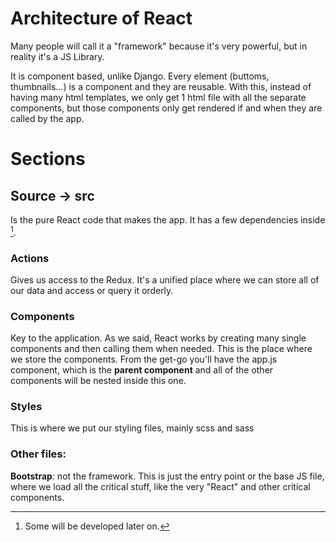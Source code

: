 # Architecture of React

Many people will call it a "framework" because it's very powerful, but in reality it's a JS Library.

It is component based, unlike Django. Every element (buttoms, thumbnails...) is a component and they are reusable. With this, instead of having many html templates, we only get 1  html file with all the separate components, but those components only get rendered if and when they are called by the app.

# Sections

## Source -> src

Is the pure React code that makes the app. It has a few dependencies inside [^1].

### Actions
Gives us access to the Redux. It's a unified place where we can store all of our data and access or query it orderly.

### Components
Key to the application. As we said, React works by creating many single components and then calling them when needed. This is the place where we store the components.
From the get-go you'll have the app.js component, which is the **parent component** and all of the other components will be nested inside this one.

### Styles
This is where we put our styling files, mainly scss and sass



### Other files:
**Bootstrap**: not the framework. This is just the entry point or the base JS file, where we load all the critical stuff, like the very "React" and other critical components.

[^1]: Some will be developed later on.